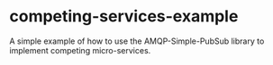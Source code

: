 # competing-services-example
A simple example of how to use the AMQP-Simple-PubSub library to implement competing micro-services.
